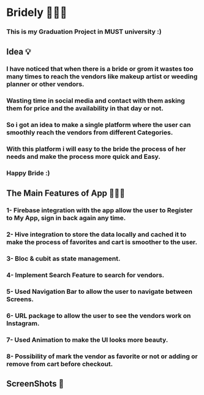 # Bridely 👰🏻‍♀️

### This is my Graduation Project in MUST university :) 

##

## Idea 💡

### I have noticed that when there is a bride or grom it wastes too many times to reach the vendors like makeup artist or weeding planner or other vendors.
### Wasting time in social media and contact with them asking them for price and the availability in that day or not.
### So i got an idea to make a single platform where the user can smoothly reach the vendors from different Categories.
### With this platform i will easy to the bride the process of her needs and make the process more quick and Easy.
### Happy Bride :) 

##

## The Main Features of App 🧑🏻‍💻

### 1-	 Firebase integration with the app allow the user to Register to My App, sign in back again any time. 
### 2-	Hive integration to store the data locally and cached it to make the process of favorites and cart is smoother to the user.
### 3-	Bloc & cubit as state management.
### 4-	Implement Search Feature to search for vendors.
### 5-	Used Navigation Bar to allow the user to navigate between Screens.
### 6-	URL package to allow the user to see the vendors work on Instagram.
### 7-	Used Animation to make the UI looks more beauty.
### 8-	Possibility of mark the vendor as favorite or not or adding or remove from cart before checkout.

##

## ScreenShots 📸 

